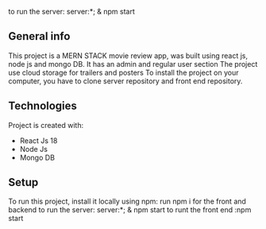 to run the server: server:\*; & npm start

## General info

This project is a MERN STACK movie review app, was built using react js, node js and mongo DB.
It has an admin and regular user section
The project use cloud storage for trailers and posters
To install the project on your computer, you have to clone server repository and front end repository.

## Technologies

Project is created with:

- React Js 18
- Node Js
- Mongo DB

## Setup

To run this project, install it locally using npm:
run npm i for the front and backend
to run the server: server:\*; & npm start
to runt the front end :npm start

```

```
